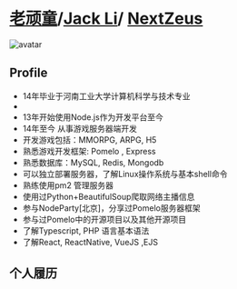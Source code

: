 # [老顽童](https://github.com/NextZeus)/[Jack Li](https://github.com/NextZeus)/ [NextZeus](https://github.com/NextZeus])

![avatar](https://avatars3.githubusercontent.com/u/10203487?v=3&u=6909e4e5240bfaf46c0f66b4507c0174a9f88ecf&s=400)

## Profile

* 14年毕业于河南工业大学计算机科学与技术专业
* 
* 13年开始使用Node.js作为开发平台至今
* 14年至今 从事游戏服务器端开发
* 开发游戏包括：MMORPG, ARPG, H5
* 熟悉游戏开发框架: Pomelo , Express 
* 熟悉数据库：MySQL, Redis, Mongodb
* 可以独立部署服务器，了解Linux操作系统与基本shell命令
* 熟练使用pm2 管理服务器 
* 使用过Python+BeautifulSoup爬取网络主播信息
* 参与NodeParty[北京]，分享过Pomelo服务器框架
* 参与过Pomelo中的开源项目以及其他开源项目
* 了解Typescript, PHP 语言基本语法
* 了解React, ReactNative, VueJS ,EJS 


## 个人履历



